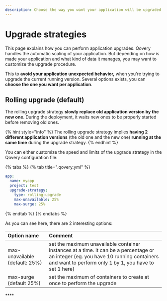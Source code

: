 ```yaml
---
description: Choose the way you want your application will be upgraded
---
```


# Upgrade strategies

This page explains how you can perform application upgrades. Qovery handles the automatic scaling of your application. But depending on how is made your application and what kind of data it manages, you may want to customize the upgrade procedure.

This to **avoid your application unexpected behavior,** when you're trying to upgrade the current running version. Several options exists, you can **choose the one you want per application**.

## Rolling upgrade \(default\)

The rolling upgrade strategy **slowly replace old application version by the new one**. During the deployment, it waits new ones to be properly started before removing old ones.

{% hint style="info" %}
The rolling upgrade strategy implies **having 2 different application versions** \(the old one and the new one\) **running at the same time** during the upgrade strategy.
{% endhint %}

You can either customize the speed and limits of the upgrade strategy in the Qovery configuration file:

{% tabs %}
{% tab title=".qovery.yml" %}
```yaml
app:
  name: myapp
  project: test
  upgrade-strategy:
    type: rolling-upgrade
    max-unavailable: 25%
    max-surge: 25%
```
{% endtab %}
{% endtabs %}

As you can see here, there are 2 interesting options:

| Option name | Comment |
| :--- | :--- |
| max-unavailable \(default: 25%\) | set the maximum unavailable container instances at a time. It can be a percentage or an integer \(eg. you have 10 running containers and want to perform only 1 by 1, you have to set 1 here\) |
| max-surge \(default 25%\) | set the maximum of containers to create at once to perform the upgrade |

\*\*\*\*

